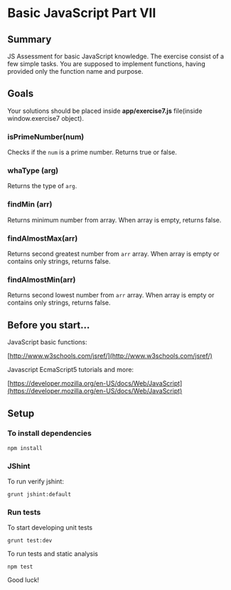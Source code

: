 # Basic JavaScript Part VII

## Summary

JS Assessment for basic JavaScript knowledge. The exercise consist of a few simple tasks. You are supposed to implement functions, having provided only the function name and purpose.

## Goals

Your solutions should be placed inside **app/exercise7.js** file(inside window.exercise7 object).

### isPrimeNumber(num)

Checks if the `num` is a prime number. Returns true or false.

### whaType (arg)

Returns the type of `arg`.

### findMin (arr)

Returns minimum number from array. When array is empty, returns false.

### findAlmostMax(arr)

Returns second greatest number from `arr` array. When array is empty or contains only strings, returns false.

### findAlmostMin(arr)

Returns second lowest number from `arr` array. When array is empty or contains only strings, returns false.

## Before you start...

JavaScript basic functions: 

[http://www.w3schools.com/jsref/](http://www.w3schools.com/jsref/)
    
Javascript EcmaScript5 tutorials and more: 

[https://developer.mozilla.org/en-US/docs/Web/JavaScript](https://developer.mozilla.org/en-US/docs/Web/JavaScript)

## Setup

### To install dependencies

    npm install

### JShint

To run verify jshint:

    grunt jshint:default

### Run tests

To start developing unit tests

    grunt test:dev
 
To run tests and static analysis

    npm test

Good luck!
 
